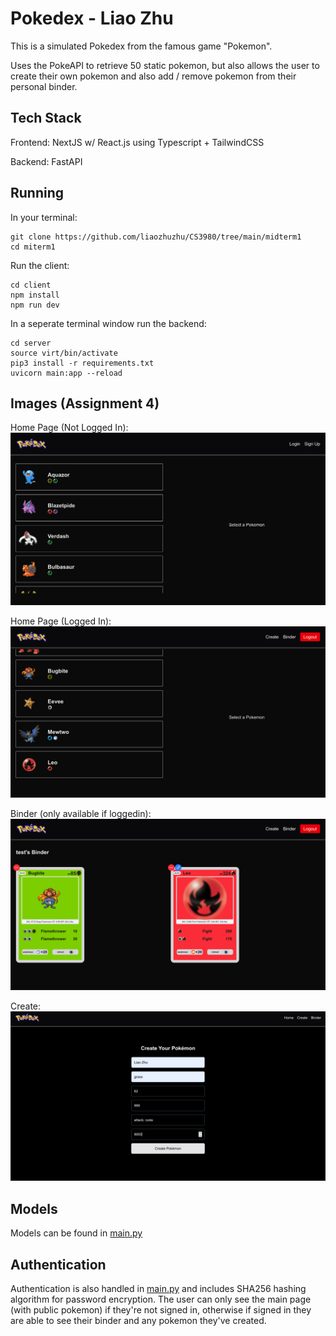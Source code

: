 # Pokedex - Liao Zhu

This is a simulated Pokedex from the famous game "Pokemon".

Uses the PokeAPI to retrieve 50 static pokemon, but also allows the user to create their own pokemon and also add / remove pokemon from their personal binder.

## Tech Stack

Frontend: NextJS w/ React.js using Typescript + TailwindCSS

Backend: FastAPI

## Running
In your terminal:
```
git clone https://github.com/liaozhuzhu/CS3980/tree/main/midterm1
cd miterm1
```
Run the client:
```
cd client
npm install
npm run dev
```
In a seperate terminal window run the backend:
```
cd server
source virt/bin/activate
pip3 install -r requirements.txt
uvicorn main:app --reload
```

## Images (Assignment 4)
Home Page (Not Logged In):
![home](home-not-loggedin.png)

Home Page (Logged In):
![home](home-loggedin.png)

Binder (only available if loggedin):
![binder](binder.png)

Create:
![create](create.png)

## Models

Models can be found in [main.py](./server/main.py)

## Authentication

Authentication is also handled in [main.py](/server/main.py) and includes SHA256 hashing algorithm for password encryption. The user can only see the main page (with public pokemon) if they're not signed in, otherwise if signed in they are able to see their binder and any pokemon they've created.